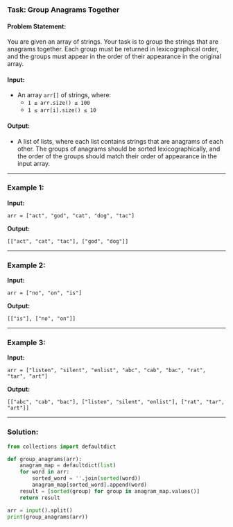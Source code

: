 ### Task: **Group Anagrams Together**

#### Problem Statement:
You are given an array of strings. Your task is to group the strings that are anagrams together. Each group must be returned in lexicographical order, and the groups must appear in the order of their appearance in the original array.

#### Input:
- An array `arr[]` of strings, where:
  - `1 ≤ arr.size() ≤ 100`
  - `1 ≤ arr[i].size() ≤ 10`

#### Output:
- A list of lists, where each list contains strings that are anagrams of each other. The groups of anagrams should be sorted lexicographically, and the order of the groups should match their order of appearance in the input array.

---

### Example 1:

**Input:**
```
arr = ["act", "god", "cat", "dog", "tac"]
```

**Output:**
```
[["act", "cat", "tac"], ["god", "dog"]]
```

---

### Example 2:

**Input:**
```
arr = ["no", "on", "is"]
```

**Output:**
```
[["is"], ["no", "on"]]
```

---

### Example 3:

**Input:**
```
arr = ["listen", "silent", "enlist", "abc", "cab", "bac", "rat", "tar", "art"]
```

**Output:**
```
[["abc", "cab", "bac"], ["listen", "silent", "enlist"], ["rat", "tar", "art"]]
```

---

### Solution:

```python
from collections import defaultdict

def group_anagrams(arr):
    anagram_map = defaultdict(list)
    for word in arr:
        sorted_word = ''.join(sorted(word))
        anagram_map[sorted_word].append(word)
    result = [sorted(group) for group in anagram_map.values()]
    return result

arr = input().split()
print(group_anagrams(arr))
```
